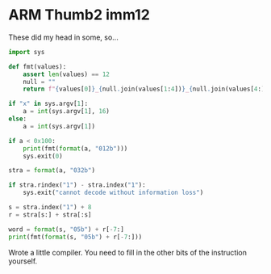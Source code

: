 # ARM Thumb2 imm12

These did my head in some, so...

```python
import sys

def fmt(values):
    assert len(values) == 12
    null = ""
    return f"{values[0]}_{null.join(values[1:4])}_{null.join(values[4:])}"

if "x" in sys.argv[1]:
    a = int(sys.argv[1], 16)
else:
    a = int(sys.argv[1])

if a < 0x100:
    print(fmt(format(a, "012b")))
    sys.exit(0)

stra = format(a, "032b")

if stra.rindex("1") - stra.index("1"):
    sys.exit("cannot decode without information loss")

s = stra.index("1") + 8
r = stra[s:] + stra[:s]

word = format(s, "05b") + r[-7:]
print(fmt(format(s, "05b") + r[-7:]))
```

Wrote a little compiler. You need to fill in the other bits of the instruction yourself.

